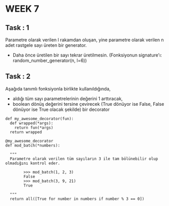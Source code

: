 
# WEEK 7

## Task : 1

Parametre olarak verilen l rakamdan oluşan, yine parametre olarak verilen n adet rastgele sayı üreten bir generator.
* Daha önce üretilen bir sayı tekrar üretilmesin.
(Fonksiyonun signature'ı: random_number_generator(n, l=6))

## Task : 2

Aşağıda tanımlı fonksiyonla birlikte kullanıldığında,  
* aldığı tüm sayı parametrelerinin değerini 1 arttıracak,  
* boolean dönüş değerini tersine çevirecek (True dönüyor ise False, False dönüyor ise True olacak şekilde) bir decorator

```
def my_awesome_decorator(fun):
  def wrapped(*args):
    return fun(*args)
  return wrapped

@my_awesome_decorator
def mod_batch(*numbers):

  """
  Parametre olarak verilen tüm sayıların 3 ile tam bölünebilir olup olmadığını kontrol eder.
  
        >>> mod_batch(1, 2, 3)
        False
        >>> mod_batch(3, 9, 21)
        True

  """
  return all([True for number in numbers if number % 3 == 0])

```